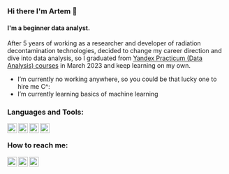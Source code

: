 ### Hi there I'm Artem 👋

#### I'm a beginner data analyst.   
After 5 years of working as a researcher and developer of radiation decontamination technologies, decided to change my career direction and dive into data analysis, so I graduated from [Yandex Practicum (Data Analysis) courses](https://practicum.yandex.ru/data-analyst-bootcamp/) in March 2023 and keep learning on my own.

- I’m currently no working anywhere, so you could be that lucky one to hire me C^:
- I’m currently learning basics of machine learning 

### Languages and Tools:

<img align="left" alt="postgresql" width="22px" src="https://cdn.jsdelivr.net/npm/simple-icons@3.13.0/icons/postgresql.svg" />
<img align="left" alt="python" width="22px" src="https://cdn.jsdelivr.net/npm/simple-icons@3.13.0/icons/python.svg" />
<img align="left" alt="excel" width="22px" src="https://cdn.jsdelivr.net/npm/simple-icons@3.13.0/icons/microsoftexcel.svg" />
<img align="left" alt="tableau" width="22px" src="https://cdn.jsdelivr.net/npm/simple-icons@3.13.0/icons/tableau.svg" />


<br />

### How to reach me:

[<img align="left" alt="pydspyds | telegram" width="22px" src="https://cdn.jsdelivr.net/npm/simple-icons@3.13.0/icons/telegram.svg" />][telegram]
[<img align="left" alt="pydspyds | gmail" width="22px" src="https://cdn.jsdelivr.net/npm/simple-icons@3.13.0/icons/gmail.svg" />][gmail]
[<img align="left" alt="pydspyds | LinkedIn" width="22px" src="https://cdn.jsdelivr.net/npm/simple-icons@v3/icons/linkedin.svg" />][linkedin]



[linkedin]: https://www.linkedin.com/in/artempoliakov/
[telegram]: https://t.me/pydsy
[gmail]: mailto:pyds1809@gmail.com
